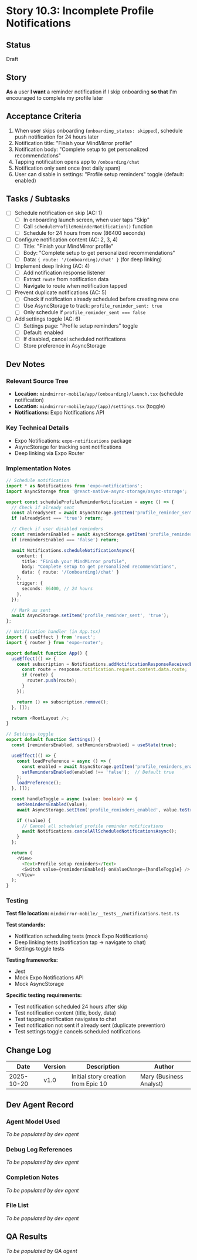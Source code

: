 # Story 10.3: Incomplete Profile Notifications

## Status
Draft

## Story
**As a** user
**I want** a reminder notification if I skip onboarding
**so that** I'm encouraged to complete my profile later

## Acceptance Criteria

1. When user skips onboarding (`onboarding_status: skipped`), schedule push notification for 24 hours later
2. Notification title: "Finish your MindMirror profile"
3. Notification body: "Complete setup to get personalized recommendations"
4. Tapping notification opens app to `/onboarding/chat`
5. Notification only sent once (not daily spam)
6. User can disable in settings: "Profile setup reminders" toggle (default: enabled)

## Tasks / Subtasks

- [ ] Schedule notification on skip (AC: 1)
  - [ ] In onboarding launch screen, when user taps "Skip"
  - [ ] Call `scheduleProfileReminderNotification()` function
  - [ ] Schedule for 24 hours from now (86400 seconds)

- [ ] Configure notification content (AC: 2, 3, 4)
  - [ ] Title: "Finish your MindMirror profile"
  - [ ] Body: "Complete setup to get personalized recommendations"
  - [ ] Data: `{ route: '/(onboarding)/chat' }` (for deep linking)

- [ ] Implement deep linking (AC: 4)
  - [ ] Add notification response listener
  - [ ] Extract `route` from notification data
  - [ ] Navigate to route when notification tapped

- [ ] Prevent duplicate notifications (AC: 5)
  - [ ] Check if notification already scheduled before creating new one
  - [ ] Use AsyncStorage to track: `profile_reminder_sent: true`
  - [ ] Only schedule if `profile_reminder_sent === false`

- [ ] Add settings toggle (AC: 6)
  - [ ] Settings page: "Profile setup reminders" toggle
  - [ ] Default: enabled
  - [ ] If disabled, cancel scheduled notifications
  - [ ] Store preference in AsyncStorage

## Dev Notes

### Relevant Source Tree
- **Location:** `mindmirror-mobile/app/(onboarding)/launch.tsx` (schedule notification)
- **Location:** `mindmirror-mobile/app/(app)/settings.tsx` (toggle)
- **Notifications:** Expo Notifications API

### Key Technical Details
- Expo Notifications: `expo-notifications` package
- AsyncStorage for tracking sent notifications
- Deep linking via Expo Router

### Implementation Notes
```typescript
// Schedule notification
import * as Notifications from 'expo-notifications';
import AsyncStorage from '@react-native-async-storage/async-storage';

export const scheduleProfileReminderNotification = async () => {
  // Check if already sent
  const alreadySent = await AsyncStorage.getItem('profile_reminder_sent');
  if (alreadySent === 'true') return;

  // Check if user disabled reminders
  const remindersEnabled = await AsyncStorage.getItem('profile_reminders_enabled');
  if (remindersEnabled === 'false') return;

  await Notifications.scheduleNotificationAsync({
    content: {
      title: "Finish your MindMirror profile",
      body: "Complete setup to get personalized recommendations",
      data: { route: '/(onboarding)/chat' }
    },
    trigger: {
      seconds: 86400, // 24 hours
    },
  });

  // Mark as sent
  await AsyncStorage.setItem('profile_reminder_sent', 'true');
};

// Notification handler (in App.tsx)
import { useEffect } from 'react';
import { router } from 'expo-router';

export default function App() {
  useEffect(() => {
    const subscription = Notifications.addNotificationResponseReceivedListener(response => {
      const route = response.notification.request.content.data.route;
      if (route) {
        router.push(route);
      }
    });

    return () => subscription.remove();
  }, []);

  return <RootLayout />;
}

// Settings toggle
export default function Settings() {
  const [remindersEnabled, setRemindersEnabled] = useState(true);

  useEffect(() => {
    const loadPreference = async () => {
      const enabled = await AsyncStorage.getItem('profile_reminders_enabled');
      setRemindersEnabled(enabled !== 'false');  // Default true
    };
    loadPreference();
  }, []);

  const handleToggle = async (value: boolean) => {
    setRemindersEnabled(value);
    await AsyncStorage.setItem('profile_reminders_enabled', value.toString());

    if (!value) {
      // Cancel all scheduled profile reminder notifications
      await Notifications.cancelAllScheduledNotificationsAsync();
    }
  };

  return (
    <View>
      <Text>Profile setup reminders</Text>
      <Switch value={remindersEnabled} onValueChange={handleToggle} />
    </View>
  );
}
```

### Testing
**Test file location:** `mindmirror-mobile/__tests__/notifications.test.ts`

**Test standards:**
- Notification scheduling tests (mock Expo Notifications)
- Deep linking tests (notification tap → navigate to chat)
- Settings toggle tests

**Testing frameworks:**
- Jest
- Mock Expo Notifications API
- Mock AsyncStorage

**Specific testing requirements:**
- Test notification scheduled 24 hours after skip
- Test notification content (title, body, data)
- Test tapping notification navigates to chat
- Test notification not sent if already sent (duplicate prevention)
- Test settings toggle cancels scheduled notifications

## Change Log

| Date | Version | Description | Author |
|------|---------|-------------|--------|
| 2025-10-20 | v1.0 | Initial story creation from Epic 10 | Mary (Business Analyst) |

## Dev Agent Record

### Agent Model Used
_To be populated by dev agent_

### Debug Log References
_To be populated by dev agent_

### Completion Notes
_To be populated by dev agent_

### File List
_To be populated by dev agent_

## QA Results
_To be populated by QA agent_
